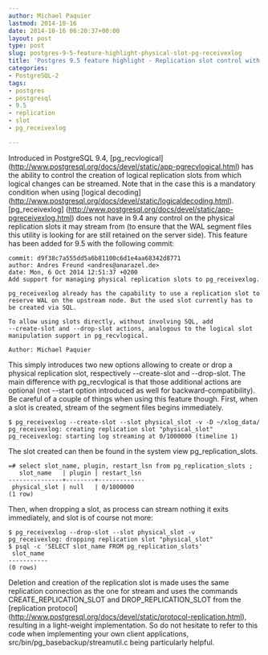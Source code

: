 ```yaml
---
author: Michael Paquier
lastmod: 2014-10-16
date: 2014-10-16 06:20:37+00:00
layout: post
type: post
slug: postgres-9-5-feature-highlight-physical-slot-pg-receivexlog
title: 'Postgres 9.5 feature highlight - Replication slot control with pg_receivexlog'
categories:
- PostgreSQL-2
tags:
- postgres
- postgresql
- 9.5
- replication
- slot
- pg_receivexlog

---
```


Introduced in PostgreSQL 9.4, [pg\_recvlogical]
(http://www.postgresql.org/docs/devel/static/app-pgrecvlogical.html) has the
ability to control the creation of logical replication slots from which
logical changes can be streamed. Note that in the case this is a mandatory
condition when using [logical decoding]
(http://www.postgresql.org/docs/devel/static/logicaldecoding.html).
[pg\_receivexlog]
(http://www.postgresql.org/docs/devel/static/app-pgreceivexlog.html)
does not have in 9.4 any control on the physical replication slots it may
stream from (to ensure that the WAL segment files this utility is looking
for are still retained on the server side). This feature has been added
for 9.5 with the following commit:

    commit: d9f38c7a555dd5a6b81100c6d1e4aa68342d8771
    author: Andres Freund <andres@anarazel.de>
    date: Mon, 6 Oct 2014 12:51:37 +0200
    Add support for managing physical replication slots to pg_receivexlog.

    pg_receivexlog already has the capability to use a replication slot to
    reserve WAL on the upstream node. But the used slot currently has to
    be created via SQL.

    To allow using slots directly, without involving SQL, add
    --create-slot and --drop-slot actions, analogous to the logical slot
    manipulation support in pg_recvlogical.

    Author: Michael Paquier

This simply introduces two new options allowing to create or drop a physical
replication slot, respectively --create-slot and --drop-slot. The main
difference with pg\_recvlogical is that those additional actions are optional
(not --start option introduced as well for backward-compatibility). Be
careful of a couple of things when using this feature though. First, when a
slot is created, stream of the segment files begins immediately.

    $ pg_receivexlog --create-slot --slot physical_slot -v -D ~/xlog_data/
    pg_receivexlog: creating replication slot "physical_slot"
    pg_receivexlog: starting log streaming at 0/1000000 (timeline 1)

The slot created can then be found in the system view pg\_replication\_slots.

    =# select slot_name, plugin, restart_lsn from pg_replication_slots ;
       slot_name   | plugin | restart_lsn
    ---------------+--------+-------------
     physical_slot | null   | 0/1000000
	(1 row)

Then, when dropping a slot, as process can stream nothing it exits
immediately, and slot is of course not more:

    $ pg_receivexlog --drop-slot --slot physical_slot -v
    pg_receivexlog: dropping replication slot "physical_slot"
    $ psql -c 'SELECT slot_name FROM pg_replication_slots'
     slot_name
    -----------
    (0 rows)

Deletion and creation of the replication slot is made uses the same replication
connection as the one for stream and uses the commands CREATE\_REPLICATION\_SLOT
and DROP\_REPLICATION\_SLOT from the [replication protocol]
(http://www.postgresql.org/docs/devel/static/protocol-replication.html),
resulting in a light-weight implementation. So do not hesitate to refer to this
code when implementing your own client applications,
src/bin/pg_basebackup/streamutil.c being particularly helpful.
